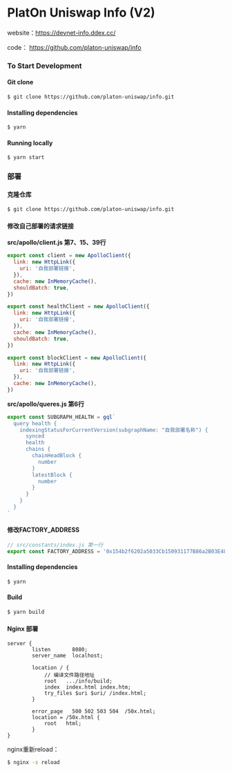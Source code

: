 # PlatOn Uniswap Info (V2)

website：https://devnet-info.ddex.cc/

code： https://github.com/platon-uniswap/info



### To Start Development

#### Git clone

~~~bash
$ git clone https://github.com/platon-uniswap/info.git
~~~

#### Installing dependencies

```bash
$ yarn
```

#### Running locally

```bash
$ yarn start
```



### 部署

#### 克隆仓库

~~~bash
$ git clone https://github.com/platon-uniswap/info.git
~~~

#### 修改自己部署的请求链接

**src/apollo/client.js 第7、15、39行**

```javascript
export const client = new ApolloClient({
  link: new HttpLink({
    uri: '自我部署链接',
  }),
  cache: new InMemoryCache(),
  shouldBatch: true,
})

export const healthClient = new ApolloClient({
  link: new HttpLink({
    uri: '自我部署链接',
  }),
  cache: new InMemoryCache(),
  shouldBatch: true,
})

export const blockClient = new ApolloClient({
  link: new HttpLink({
    uri: '自我部署链接',
  }),
  cache: new InMemoryCache(),
})
```

**src/apollo/queres.js 第6行**

~~~javascript
export const SUBGRAPH_HEALTH = gql`
  query health {
    indexingStatusForCurrentVersion(subgraphName: "自我部署名称") {
      synced
      health
      chains {
        chainHeadBlock {
          number
        }
        latestBlock {
          number
        }
      }
    }
  }
`
~~~

#### 修改FACTORY_ADDRESS

~~~javascript
// src/constants/index.js 第一行
export const FACTORY_ADDRESS = '0x154b2f6202a5033Cb150931177B86a2B03E485dF'
~~~

#### Installing dependencies

```bash
$ yarn
```

#### Build

```bash
$ yarn build
```

#### Nginx 部署

~~~
server {
        listen       8080;
        server_name  localhost;

        location / {
            // 编译文件路径地址
            root   .../info/build;
            index  index.html index.htm;
            try_files $uri $uri/ /index.html;
        }

        error_page   500 502 503 504  /50x.html;
        location = /50x.html {
            root   html;
        }
}
~~~

nginx重新reload：

```bash
$ nginx -s reload
```
